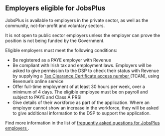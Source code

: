 ##  Employers eligible for JobsPlus

JobsPlus is available to employers in the private sector, as well as the
community, not-for-profit and voluntary sectors.

It is not open to public sector employers unless the employer can prove the
position is not being funded by the Government.

Eligible employers must meet the following conditions:

  * Be registered as a PAYE employer with Revenue 
  * Be compliant with Irish tax and employment laws. Employers will be asked to give permission to the DSP to check their status with Revenue by supplying a [ Tax Clearance Certificate access number ](http://www.revenue.ie/en/online/tax-clearance.html) (TCAN), using Revenue’s online service 
  * Offer full-time employment of at least 30 hours per week, over a minimum of 4 days. The eligible employee must be on payroll and subject to PAYE and Class A PRSI 
  * Give details of their workforce as part of the application. Where an employer cannot show an increase in the workforce, they will be asked to give additional information to the DSP to support the application. 

Find more information in the list of [ frequently asked questions for JobsPlus
employers ](http://www.welfare.ie/en/Pages/JobsPlus-Employers.aspx) .
